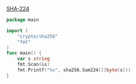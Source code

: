 [SHA-224](boj.kr/10929)
```go
package main

import (
	"crypto/sha256"
	"fmt"
)
func main() {
	var s string
	fmt.Scan(&s)
	fmt.Printf("%x", sha256.Sum224([]byte(s)))
}
```